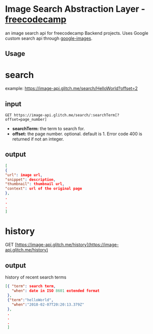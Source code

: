 Image Search Abstraction Layer - [freecodecamp](https://www.freecodecamp.org/challenges/image-search-abstraction-layer)
=========================

an image search api for freecodecamp Backend projects. Uses Google custom search api through [google-images](https://github.com/vadimdemedes/google-images).



Usage
------------

# search

example:  https://image-api.glitch.me/search/HelloWorld?offset=2

## input 

```
GET https://image-api.glitch.me/search/:searchTerm[?offset=page_number]
```
* **searchTerm:** the term to search for.
* **offset:** the page number. optional. default is 1. Error code 400 is returned if not an integer.



## output

```JSON
[
{
"url": image url,
"snippet": description,
"thumbnail": thumbnail url,
"context": url of the original page
},
.
.
.
]
```


# history



GET [https://image-api.glitch.me/history](https://image-api.glitch.me/history)




## output

history of recent search terms

 ```JSON
 [{ "term": search term,
    "when": date in ISO 8601 extended format
  },
  {"term":"helloWorld",
    "when":"2018-02-07T20:20:13.379Z"
  },
  .
  .
  .  
  ]
  ```



